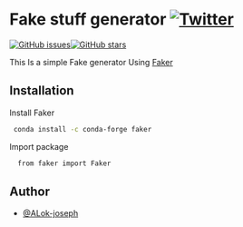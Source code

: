 # Fake stuff generator [![Twitter](https://img.shields.io/twitter/url?style=social&url=https%3A%2F%2Fgithub.com%2FAlok-joseph%2FFake-stuff-generator%2F)](https://twitter.com/intent/tweet?text=Wow:&url=https%3A%2F%2Fgithub.com%2FAlok-joseph%2FFake-stuff-generator%2F)
[![GitHub issues](https://img.shields.io/github/issues/Alok-joseph/Fake-stuff-generator)](https://github.com/Alok-joseph/Fake-stuff-generator/issues)[![GitHub stars](https://img.shields.io/github/stars/Alok-joseph/Fake-stuff-generator)](https://github.com/Alok-joseph/Fake-stuff-generator/stargazers)


This Is a simple Fake generator Using [Faker](https://pypi.org/project/Faker/)
## Installation

Install Faker

```bash
 conda install -c conda-forge faker 
```
Import package
```bash
  from faker import Faker
```
## Author

- [@ALok-joseph](https://www.github.com/Alok-joseph)

